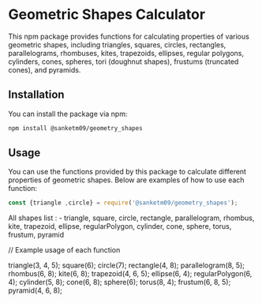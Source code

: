 # Geometric Shapes Calculator

This npm package provides functions for calculating properties of various geometric shapes, including triangles, squares, circles, rectangles, parallelograms, rhombuses, kites, trapezoids, ellipses, regular polygons, cylinders, cones, spheres, tori (doughnut shapes), frustums (truncated cones), and pyramids.

## Installation

You can install the package via npm:

```bash
npm install @sanketm09/geometry_shapes
```

## Usage 

You can use the functions provided by this package to calculate different properties of geometric shapes. Below are examples of how to use each function:

```javascript
const {triangle ,circle} = require('@sanketm09/geometry_shapes');

```
All shapes list : - triangle, square, circle, rectangle, parallelogram, rhombus, kite, trapezoid, ellipse, regularPolygon, cylinder, cone, sphere, torus, frustum, pyramid


// Example usage of each function

triangle(3, 4, 5);
square(6);
circle(7);
rectangle(4, 8);
parallelogram(8, 5);
rhombus(6, 8);
kite(6, 8);
trapezoid(4, 6, 5);
ellipse(6, 4);
regularPolygon(6, 4);
cylinder(5, 8);
cone(6, 8);
sphere(6);
torus(8, 4);
frustum(6, 8, 5);
pyramid(4, 6, 8);
